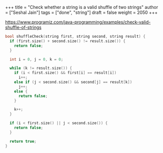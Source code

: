 +++
title = "Check whether a string is a valid shuffle of two strings"
author = ["Seshal Jain"]
tags = ["done", "string"]
draft = false
weight = 2050
+++

<https://www.programiz.com/java-programming/examples/check-valid-shuffle-of-strings>

```cpp
bool shuffleCheck(string first, string second, string result) {
  if (first.size() + second.size() != result.size()) {
    return false;
  }

  int i = 0, j = 0, k = 0;

  while (k != result.size()) {
    if (i < first.size() && first[i] == result[i])
      i++;
    else if (j < second.size() && second[j] == result[k])
      j++;
    else {
      return false;
    }

    k++;
  }

  if (i < first.size() || j < second.size()) {
    return false;
  }

  return true;
}
```
